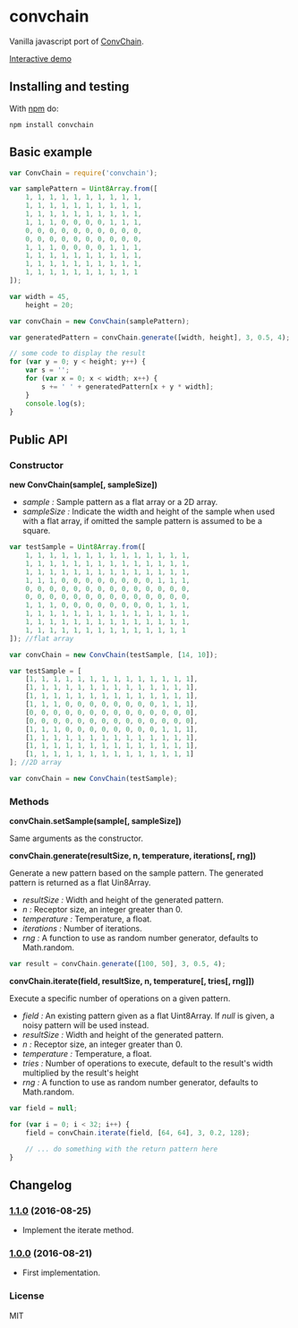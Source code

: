 # convchain

Vanilla javascript port of [ConvChain](https://github.com/mxgmn/ConvChain).

[Interactive demo](http://www.kchapelier.com/convchain-demo/)

## Installing and testing

With [npm](http://npmjs.org) do:

```
npm install convchain
```

## Basic example

```js
var ConvChain = require('convchain');

var samplePattern = Uint8Array.from([
    1, 1, 1, 1, 1, 1, 1, 1, 1, 1,
    1, 1, 1, 1, 1, 1, 1, 1, 1, 1,
    1, 1, 1, 1, 1, 1, 1, 1, 1, 1,
    1, 1, 1, 0, 0, 0, 0, 1, 1, 1,
    0, 0, 0, 0, 0, 0, 0, 0, 0, 0,
    0, 0, 0, 0, 0, 0, 0, 0, 0, 0,
    1, 1, 1, 0, 0, 0, 0, 1, 1, 1,
    1, 1, 1, 1, 1, 1, 1, 1, 1, 1,
    1, 1, 1, 1, 1, 1, 1, 1, 1, 1,
    1, 1, 1, 1, 1, 1, 1, 1, 1, 1
]);

var width = 45,
    height = 20;

var convChain = new ConvChain(samplePattern);

var generatedPattern = convChain.generate([width, height], 3, 0.5, 4); // a flat Uint8Array

// some code to display the result
for (var y = 0; y < height; y++) {
    var s = '';
    for (var x = 0; x < width; x++) {
        s += ' ' + generatedPattern[x + y * width];
    }
    console.log(s);
}
```

## Public API

### Constructor

**new ConvChain(sample[, sampleSize])**

 - *sample :* Sample pattern as a flat array or a 2D array.
 - *sampleSize :* Indicate the width and height of the sample when used with a flat array, if omitted the sample pattern is assumed to be a square.

```js
var testSample = Uint8Array.from([
    1, 1, 1, 1, 1, 1, 1, 1, 1, 1, 1, 1, 1, 1,
    1, 1, 1, 1, 1, 1, 1, 1, 1, 1, 1, 1, 1, 1,
    1, 1, 1, 1, 1, 1, 1, 1, 1, 1, 1, 1, 1, 1,
    1, 1, 1, 0, 0, 0, 0, 0, 0, 0, 0, 1, 1, 1,
    0, 0, 0, 0, 0, 0, 0, 0, 0, 0, 0, 0, 0, 0,
    0, 0, 0, 0, 0, 0, 0, 0, 0, 0, 0, 0, 0, 0,
    1, 1, 1, 0, 0, 0, 0, 0, 0, 0, 0, 1, 1, 1,
    1, 1, 1, 1, 1, 1, 1, 1, 1, 1, 1, 1, 1, 1,
    1, 1, 1, 1, 1, 1, 1, 1, 1, 1, 1, 1, 1, 1,
    1, 1, 1, 1, 1, 1, 1, 1, 1, 1, 1, 1, 1, 1
]); //flat array

var convChain = new ConvChain(testSample, [14, 10]);
```

```js
var testSample = [
    [1, 1, 1, 1, 1, 1, 1, 1, 1, 1, 1, 1, 1, 1],
    [1, 1, 1, 1, 1, 1, 1, 1, 1, 1, 1, 1, 1, 1],
    [1, 1, 1, 1, 1, 1, 1, 1, 1, 1, 1, 1, 1, 1],
    [1, 1, 1, 0, 0, 0, 0, 0, 0, 0, 0, 1, 1, 1],
    [0, 0, 0, 0, 0, 0, 0, 0, 0, 0, 0, 0, 0, 0],
    [0, 0, 0, 0, 0, 0, 0, 0, 0, 0, 0, 0, 0, 0],
    [1, 1, 1, 0, 0, 0, 0, 0, 0, 0, 0, 1, 1, 1],
    [1, 1, 1, 1, 1, 1, 1, 1, 1, 1, 1, 1, 1, 1],
    [1, 1, 1, 1, 1, 1, 1, 1, 1, 1, 1, 1, 1, 1],
    [1, 1, 1, 1, 1, 1, 1, 1, 1, 1, 1, 1, 1, 1]
]; //2D array

var convChain = new ConvChain(testSample);
```

### Methods

**convChain.setSample(sample[, sampleSize])**

Same arguments as the constructor.

**convChain.generate(resultSize, n, temperature, iterations[, rng])**

Generate a new pattern based on the sample pattern. The generated pattern is returned as a flat Uin8Array.

 - *resultSize :* Width and height of the generated pattern.
 - *n :* Receptor size, an integer greater than 0.
 - *temperature :* Temperature, a float.
 - *iterations :* Number of iterations.
 - *rng :* A function to use as random number generator, defaults to Math.random.

```js
var result = convChain.generate([100, 50], 3, 0.5, 4);
```

**convChain.iterate(field, resultSize, n, temperature[, tries[, rng]])**

Execute a specific number of operations on a given pattern.

 - *field :* An existing pattern given as a flat Uint8Array. If *null* is given, a noisy pattern will be used instead.
 - *resultSize :* Width and height of the generated pattern.
 - *n :* Receptor size, an integer greater than 0.
 - *temperature :* Temperature, a float.
 - *tries :* Number of operations to execute, default to the result's width multiplied by the result's height
 - *rng :* A function to use as random number generator, defaults to Math.random.

```js
var field = null;

for (var i = 0; i < 32; i++) {
    field = convChain.iterate(field, [64, 64], 3, 0.2, 128);

    // ... do something with the return pattern here
}
```

## Changelog

### [1.1.0](https://github.com/kchapelier/convchain/tree/1.1.0) (2016-08-25)

 * Implement the iterate method.

### [1.0.0](https://github.com/kchapelier/convchain/tree/1.0.0) (2016-08-21)

 * First implementation.

### License

MIT
